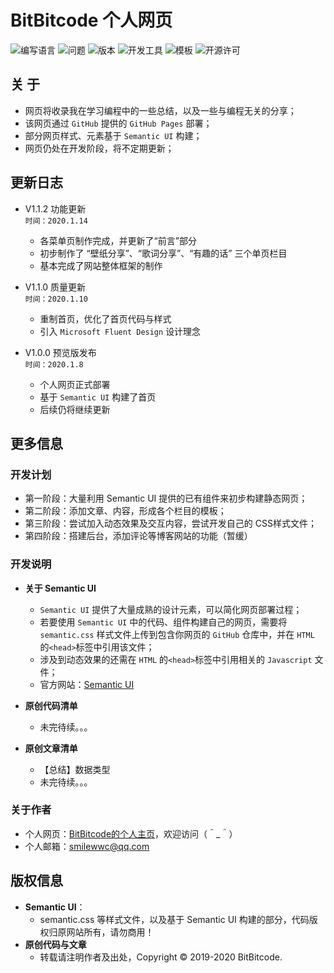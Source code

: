 # BitBitcode 个人网页

![编写语言](https://img.shields.io/badge/Language-HTML+CSS-E02080)
![问题](https://img.shields.io/badge/Issue-0/0-FF0000)
![版本](https://img.shields.io/badge/Version-1.1.2-0078D7)
![开发工具](https://img.shields.io/badge/IDE-Visual_Studio_Code-0066B8)
![模板](https://img.shields.io/badge/UI-Semantic-35BDB2)
![开源许可](https://img.shields.io/badge/License-MIT-45BF17)


## 关  于
  + 网页将收录我在学习编程中的一些总结，以及一些与编程无关的分享；
  + 该网页通过 `GitHub` 提供的 `GitHub Pages` 部署；
  + 部分网页样式、元素基于 `Semantic UI` 构建；
  + 网页仍处在开发阶段，将不定期更新；


## 更新日志
  + V1.1.2 功能更新
  <br>`时间：2020.1.14` 
    - 各菜单页制作完成，并更新了“前言”部分
    - 初步制作了 “壁纸分享”、“歌词分享”、“有趣的话” 三个单页栏目
    - 基本完成了网站整体框架的制作

  + V1.1.0 质量更新
  <br>`时间：2020.1.10`
    - 重制首页，优化了首页代码与样式
    - 引入 `Microsoft Fluent Design` 设计理念

  + V1.0.0 预览版发布
  <br>`时间：2020.1.8`
    - 个人网页正式部署
    - 基于 `Semantic UI` 构建了首页
    - 后续仍将继续更新


## 更多信息
### 开发计划
  + 第一阶段：大量利用 Semantic UI 提供的已有组件来初步构建静态网页；
  + 第二阶段：添加文章、内容，形成各个栏目的模板；
  + 第三阶段：尝试加入动态效果及交互内容，尝试开发自己的 CSS样式文件；
  + 第四阶段：搭建后台，添加评论等博客网站的功能（暂缓）
    
    
### 开发说明
  + **关于 Semantic UI**
    + `Semantic UI` 提供了大量成熟的设计元素，可以简化网页部署过程；
    + 若要使用 `Semantic UI` 中的代码、组件构建自己的网页，需要将 `semantic.css` 样式文件上传到包含你网页的 `GitHub` 仓库中，并在 `HTML` 的`<head>`标签中引用该文件；
    + 涉及到动态效果的还需在 `HTML` 的`<head>`标签中引用相关的 `Javascript` 文件；
    + 官方网站：[Semantic UI](https://semantic-ui.com)

  + **原创代码清单**
    + 未完待续。。。

  + **原创文章清单**
    + 【总结】数据类型
    + 未完待续。。。


### 关于作者
  + 个人网页：[BitBitcode的个人主页](https://bitbitcode.github.io/)，欢迎访问（＾_＾）
  + 个人邮箱：smilewwc@qq.com


## 版权信息
  + **Semantic UI**：
    + semantic.css 等样式文件，以及基于 Semantic UI 构建的部分，代码版权归原网站所有，请勿商用！
  + **原创代码与文章**
    + 转载请注明作者及出处，Copyright © 2019-2020 BitBitcode.
